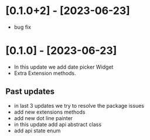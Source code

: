 # [0.1.0+2] - [2023-06-23]
* bug fix


# [0.1.0] - [2023-06-23]
* In this update we add date picker Widget
* Extra Extension methods.


## Past updates
* in last 3 updates we try to resolve the package issues
* add new extensions methods
* add new dot line painter
* in this update add api abstract class
* add api state enum
